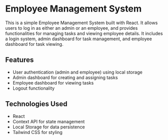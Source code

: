 # Employee Management System

This is a simple Employee Management System built with React. It allows users to log in as either an admin or an employee, and provides functionalities for managing tasks and viewing employee details.
It includes a login system, admin dashboard for task management, and employee dashboard for task viewing.

## Features
- User authentication (admin and employee) using local storage
- Admin dashboard for creating and assigning tasks
- Employee dashboard for viewing tasks
- Logout functionality

## Technologies Used
- React 
- Context API for state management
- Local Storage for data persistence
- Tailwind CSS for styling

